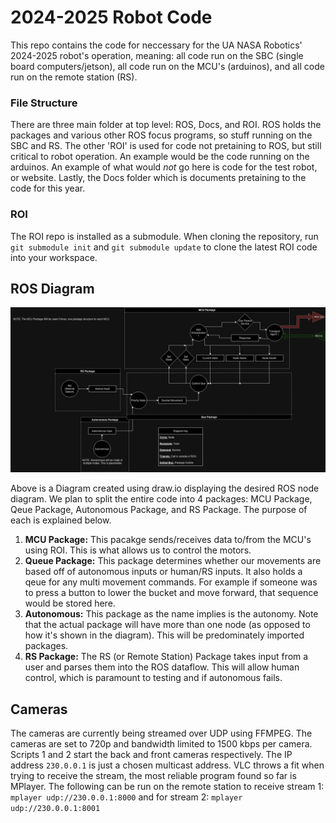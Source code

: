 # 2024-2025 Robot Code
This repo contains the code for neccessary for the UA NASA Robotics' 2024-2025 robot's operation, meaning: all code run on the SBC (single board computers/jetson), all code run on the MCU's (arduinos), and all code run on the remote station (RS).

### File Structure
There are three main folder at top level: ROS, Docs, and ROI. ROS holds the packages and various other ROS focus programs, so stuff running on the SBC and RS. The other 'ROI' is used for code not pretaining to ROS, but still critical to robot operation. An example would be the code running on the arduinos. An example of what would *not* go here is code for the test robot, or website. Lastly, the Docs folder which is documents pretaining to the code for this year.

### ROI
The ROI repo is installed as a submodule. When cloning the repository, run `git submodule init` and `git submodule update` to clone the latest ROI code into your workspace.

## ROS Diagram

![Image Didn't Load :(](./Docs/ROS_Flowchart.png "ROS Diagram")

Above is a Diagram created using draw.io displaying the desired ROS node diagram. We plan to split the entire code into 4 packages: MCU Package, Qeue Package, Autonomous Package, and RS Package. The purpose of each is explained below.
1. **MCU Package:** This pacakge sends/receives data to/from the MCU's using ROI. This is what allows us to control the motors.
2. **Queue Package:** This package determines whether our movements are based off of autonomous inputs or human/RS inputs. It also holds a qeue for any multi movement commands. For example if someone was to press a button to lower the bucket and move forward, that sequence would be stored here.
3. **Autonomous:** This package as the name implies is the autonomy. Note that the actual package will have more than one node (as opposed to how it's shown in the diagram). This will be predominately imported packages.
4. **RS Package:** The RS (or Remote Station) Package takes input from a user and parses them into the ROS dataflow. This will allow human control, which is paramount to testing and if autonomous fails.

## Cameras
The cameras are currently being streamed over UDP using FFMPEG. The cameras are set to 720p and bandwidth limited to 1500 kbps per camera. Scripts 1 and 2 start the back and front cameras respectively. The IP address `230.0.0.1` is just a chosen multicast address. VLC throws a fit when trying to receive the stream, the most reliable program found so far is MPlayer. The following can be run on the remote station to receive stream 1:
```mplayer udp://230.0.0.1:8000```
and for stream 2:
```mplayer udp://230.0.0.1:8001```

